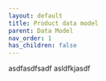 ```yaml
---
layout: default
title: Product data model
parent: Data Model
nav_order: 1
has_children: false
---
```


asdfasdfsadf asldfkjasdf
